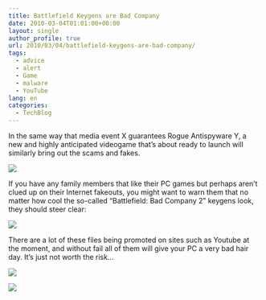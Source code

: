 ```yaml
---
title: Battlefield Keygens are Bad Company
date: 2010-03-04T01:01:00+00:00
layout: single
author_profile: true
url: 2010/03/04/battlefield-keygens-are-bad-company/
tags:
  - advice
  - alert
  - Game
  - malware
  - YouTube
lang: en
categories: 
  - TechBlog
---
```

In the same way that media event X guarantees Rogue Antispyware Y, a new and highly anticipated videogame that’s about ready to launch will similarly bring out the scams and fakes.

[![](http://3.bp.blogspot.com/_vaUVXcmC3OI/S47-t9EXZPI/AAAAAAAABHk/BqXwGJtsNfw/s640/bf0.jpg)](http://3.bp.blogspot.com/_vaUVXcmC3OI/S47-t9EXZPI/AAAAAAAABHk/BqXwGJtsNfw/s1600-h/bf0.jpg)

If you have any family members that like their PC games but perhaps aren’t clued up on their Internet fakeouts, you might want to warn them that no matter how cool the so-called “Battlefield: Bad Company 2” keygens look, they should steer clear:

[![](http://3.bp.blogspot.com/_vaUVXcmC3OI/S47-xhQUvlI/AAAAAAAABH8/bKxKPrjKc20/s640/bf23.jpg)](http://3.bp.blogspot.com/_vaUVXcmC3OI/S47-xhQUvlI/AAAAAAAABH8/bKxKPrjKc20/s1600-h/bf23.jpg)

There are a lot of these files being promoted on sites such as Youtube at the moment, and without fail all of them will give your PC a very bad hair day. It’s just not worth the risk…

[![](http://4.bp.blogspot.com/_vaUVXcmC3OI/S47-vT_-CmI/AAAAAAAABHs/WOzeQrk9LSY/s640/bf1.jpg)](http://4.bp.blogspot.com/_vaUVXcmC3OI/S47-vT_-CmI/AAAAAAAABHs/WOzeQrk9LSY/s1600-h/bf1.jpg)

[![](http://1.bp.blogspot.com/_vaUVXcmC3OI/S47-wOk85YI/AAAAAAAABH0/aaYTBtCbbTw/s640/bf3.jpg)](http://1.bp.blogspot.com/_vaUVXcmC3OI/S47-wOk85YI/AAAAAAAABH0/aaYTBtCbbTw/s1600-h/bf3.jpg)
